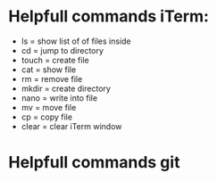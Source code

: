 # Helpfull commands iTerm:

- ls = show list of of files inside
- cd = jump to directory
- touch = create file
- cat = show file
- rm = remove file
- mkdir = create directory
- nano = write into file
- mv = move file
- cp = copy file
- clear = clear iTerm window

# Helpfull commands git
